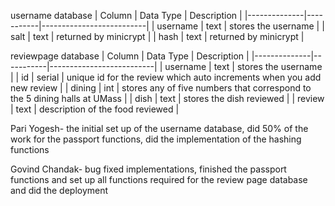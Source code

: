 username database
| Column       | Data Type | Description              |
|--------------|-----------|--------------------------|
| username     | text      | stores the username      |
| salt         | text      | returned by minicrypt    |
| hash         | text      | returned by minicrypt    |

reviewpage database
| Column       | Data Type | Description              |
|--------------|-----------|--------------------------|
| username     | text      | stores the username      |
| id           | serial    | unique id for the review which auto increments when you add new review    |
| dining       | int       | stores any of five numbers that correspond to the 5 dining halls at UMass |
| dish         | text      | stores the dish reviewed |
| review       | text      | description of the food reviewed |

Pari Yogesh- the initial set up of the username database, did 50% of the work for the passport functions, did the implementation of the hashing functions

Govind Chandak- bug fixed implementations, finished the passport functions and set up all functions required for the review page database and did the deployment